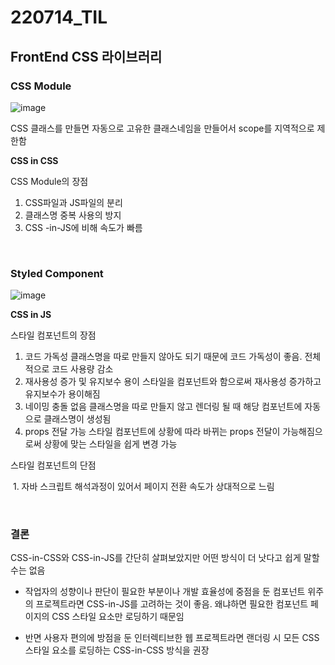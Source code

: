 # 220714_TIL

## FrontEnd CSS 라이브러리

### CSS Module

![image](https://user-images.githubusercontent.com/93081720/179024721-4e053766-dcf2-46cb-b2ed-799a4f0fde30.png)

CSS 클래스를 만들면 자동으로 고유한 클래스네임을 만들어서 scope를 지역적으로 제한함

**CSS in CSS**

CSS Module의 장점

1. CSS파일과 JS파일의 분리
1. 클래스명 중복 사용의 방지
1. CSS -in-JS에 비해 속도가 빠름

<br>

### Styled Component

![image](https://user-images.githubusercontent.com/93081720/179024974-b1d8b754-9074-48df-8fea-c43d32f40268.png)

**CSS in JS**

스타일 컴포넌트의 장점

1. 코드 가독성
   클래스명을 따로 만들지 않아도 되기 때문에 코드 가독성이 좋음. 전체적으로 코드 사용량 감소
2. 재사용성 증가 및 유지보수 용이
   스타일을 컴포넌트와 함으로써 재사용성 증가하고 유지보수가 용이해짐
3. 네이밍 충돌 없음
   클래스명을 따로 만들지 않고 렌더링 될 때 해당 컴포넌트에 자동으로 클래스명이 생성됨
4. props 전달 가능
   스타일 컴포넌트에 상황에 따라 바뀌는 props 전달이 가능해짐으로써 상황에 맞는 스타일을 쉽게 변경 가능



스타일 컴포넌트의 단점

​	1. 자바 스크립트 해석과정이 있어서 페이지 전환 속도가 상대적으로 느림

<br>

### 결론

CSS-in-CSS와 CSS-in-JS를 간단히 살펴보았지만 어떤 방식이 더 낫다고 쉽게 말할 수는 없음

- 작업자의 성향이나 판단이 필요한 부분이나 개발 효율성에 중점을 둔 컴포넌트 위주의 프로젝트라면 CSS-in-JS를 고려하는 것이 좋음. 왜냐하면 필요한 컴포넌트 페이지의 CSS 스타일 요소만 로딩하기 때문임

- 반면 사용자 편의에 방점을 둔 인터렉티브한 웹 프로젝트라면 랜더링 시 모든 CSS 스타일 요소를 로딩하는 CSS-in-CSS 방식을 권장